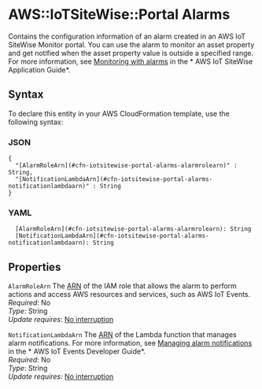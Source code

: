 # AWS::IoTSiteWise::Portal Alarms<a name="aws-properties-iotsitewise-portal-alarms"></a>

Contains the configuration information of an alarm created in an AWS IoT SiteWise Monitor portal\. You can use the alarm to monitor an asset property and get notified when the asset property value is outside a specified range\. For more information, see [Monitoring with alarms](https://docs.aws.amazon.com/iot-sitewise/latest/appguide/monitor-alarms.html) in the * AWS IoT SiteWise Application Guide*\.

## Syntax<a name="aws-properties-iotsitewise-portal-alarms-syntax"></a>

To declare this entity in your AWS CloudFormation template, use the following syntax:

### JSON<a name="aws-properties-iotsitewise-portal-alarms-syntax.json"></a>

```
{
  "[AlarmRoleArn](#cfn-iotsitewise-portal-alarms-alarmrolearn)" : String,
  "[NotificationLambdaArn](#cfn-iotsitewise-portal-alarms-notificationlambdaarn)" : String
}
```

### YAML<a name="aws-properties-iotsitewise-portal-alarms-syntax.yaml"></a>

```
  [AlarmRoleArn](#cfn-iotsitewise-portal-alarms-alarmrolearn): String
  [NotificationLambdaArn](#cfn-iotsitewise-portal-alarms-notificationlambdaarn): String
```

## Properties<a name="aws-properties-iotsitewise-portal-alarms-properties"></a>

`AlarmRoleArn`  <a name="cfn-iotsitewise-portal-alarms-alarmrolearn"></a>
The [ARN](https://docs.aws.amazon.com/general/latest/gr/aws-arns-and-namespaces.html) of the IAM role that allows the alarm to perform actions and access AWS resources and services, such as AWS IoT Events\.  
*Required*: No  
*Type*: String  
*Update requires*: [No interruption](https://docs.aws.amazon.com/AWSCloudFormation/latest/UserGuide/using-cfn-updating-stacks-update-behaviors.html#update-no-interrupt)

`NotificationLambdaArn`  <a name="cfn-iotsitewise-portal-alarms-notificationlambdaarn"></a>
The [ARN](https://docs.aws.amazon.com/general/latest/gr/aws-arns-and-namespaces.html) of the Lambda function that manages alarm notifications\. For more information, see [Managing alarm notifications](https://docs.aws.amazon.com/iotevents/latest/developerguide/lambda-support.html) in the * AWS IoT Events Developer Guide*\.  
*Required*: No  
*Type*: String  
*Update requires*: [No interruption](https://docs.aws.amazon.com/AWSCloudFormation/latest/UserGuide/using-cfn-updating-stacks-update-behaviors.html#update-no-interrupt)